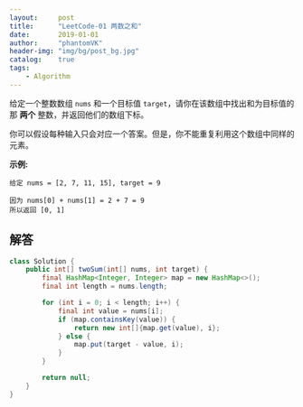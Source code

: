 ```yaml
---
layout:     post
title:      "LeetCode-01 两数之和"
date:       2019-01-01
author:     "phantomVK"
header-img: "img/bg/post_bg.jpg"
catalog:    true
tags:
    - Algorithm
---
```


给定一个整数数组 `nums` 和一个目标值 `target`，请你在该数组中找出和为目标值的那 **两个** 整数，并返回他们的数组下标。

你可以假设每种输入只会对应一个答案。但是，你不能重复利用这个数组中同样的元素。

**示例:**

```
给定 nums = [2, 7, 11, 15], target = 9

因为 nums[0] + nums[1] = 2 + 7 = 9
所以返回 [0, 1]
```

## 解答

```java
class Solution {    
    public int[] twoSum(int[] nums, int target) {
        final HashMap<Integer, Integer> map = new HashMap<>();
        final int length = nums.length;

        for (int i = 0; i < length; i++) {
            final int value = nums[i];
            if (map.containsKey(value)) {
                return new int[]{map.get(value), i};
            } else {
                map.put(target - value, i);
            }
        }

        return null;
    }
}
```
